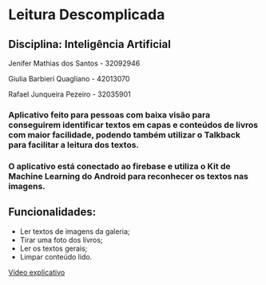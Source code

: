 # Leitura Descomplicada

## Disciplina: Inteligência Artificial

Jenifer Mathias dos Santos - 32092946

Giulia Barbieri Quagliano - 42013070

Rafael Junqueira Pezeiro - 32035901

### Aplicativo feito para pessoas com baixa visão para conseguirem identificar textos em capas e conteúdos de livros com maior facilidade, podendo também utilizar o Talkback para facilitar a leitura dos textos.

### O aplicativo está conectado ao firebase e utiliza o Kit de Machine Learning do Android para reconhecer os textos nas imagens.

## Funcionalidades:

- Ler textos de imagens da galeria;
- Tirar uma foto dos livros;
- Ler os textos gerais;
- Limpar conteúdo lido.

[Vídeo explicativo](https://youtu.be/kAk5yE-zXGE?si=omwwWhxY7vweAVr)
